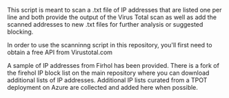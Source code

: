 This script is meant to scan a .txt file of IP addresses that are listed one per line and both provide the output of the Virus Total scan as well as add the scanned addresses to new .txt files for further analysis or suggested blocking.

In order to use the scanninng script in this repository, you'll first need to obtain a free API from Virustotal.com

A sample of IP addresses from Firhol has been provided.  There is a fork of the firehol IP block list on the main repository where you can download additional lists of IP addresses. Additional IP lists curated from a TPOT deployment on Azure are collected and added here when possible.


